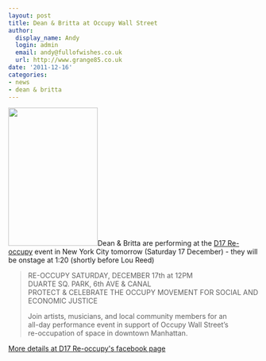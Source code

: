 ```yaml
---
layout: post
title: Dean & Britta at Occupy Wall Street
author:
  display_name: Andy
  login: admin
  email: andy@fullofwishes.co.uk
  url: http://www.grange85.co.uk
date: '2011-12-16'
categories:
- news
- dean & britta
---
```

<p><img src="https://media.fullofwishes.co.uk/ahfow/uploads/2011/12/372809_306057236094749_1857052274_n.jpg" alt="" title="D17 Re-occupy" width="180" height="278" class="alignright size-full wp-image-2278" />Dean & Britta are performing at the <a href="https://www.facebook.com/events/306057236094749/">D17 Re-occupy</a> event in New York City tomorrow (Saturday 17 December) - they will be onstage at 1:20 (shortly before Lou Reed)</p>
<blockquote><p>RE-OCCUPY SATURDAY, DECEMBER 17th at 12PM<br />
DUARTE SQ. PARK, 6th AVE & CANAL<br />
PROTECT & CELEBRATE THE OCCUPY MOVEMENT FOR SOCIAL AND ECONOMIC JUSTICE</p>
<p>Join artists, musicians, and local community members for an<br />
all-day performance event in support of Occupy Wall Street’s<br />
re-occupation of space in downtown Manhattan.
</p></blockquote>
<p><a href="https://www.facebook.com/events/306057236094749/">More details at D17 Re-occupy's facebook page </a></p>
